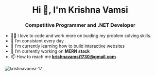 <h1 align="center">Hi 👋, I'm Krishna Vamsi</h1>
<h3 align="center">Competitive Programmer and .NET Developer</h3>

- 🧑‍💻 I love to code and work more on buiding my problem solving skills.
- 🌱 I’m consistent every day
- 🚀 I'm currently learning how to build interactive websites
- 🔭 I’m currently working on **MERN stack**
- 📫 How to reach me **krishnavamsi1730@gmail.com**
<p>&nbsp;<img align="center" src="https://github-readme-stats.vercel.app/api?username=krishnavamsi-17&show_icons=true&locale=en" alt="krishnavamsi-17" /></p>
